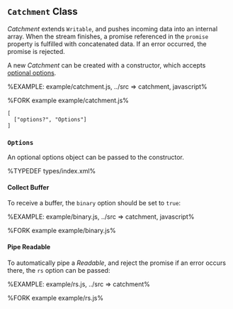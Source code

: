 
## `Catchment` Class

_Catchment_ extends `Writable`, and pushes incoming data into an internal array. When the stream finishes, a promise referenced in the `promise` property is fulfilled with concatenated data. If an error occurred, the promise is rejected.

A new _Catchment_ can be created with a constructor, which accepts [optional options](#options).

%EXAMPLE: example/catchment.js, ../src => catchment, javascript%

%FORK example example/catchment.js%

```### constructor => Catchment
[
  ["options?", "Options"]
]
```

### `Options`

An optional options object can be passed to the constructor.

%TYPEDEF types/index.xml%

#### Collect Buffer

To receive a buffer, the `binary` option should be set to `true`:

%EXAMPLE: example/binary.js, ../src => catchment, javascript%

%FORK example example/binary.js%

#### Pipe Readable

To automatically pipe a _Readable_, and reject the promise if an error occurs there, the `rs` option can be passed:

%EXAMPLE: example/rs.js, ../src => catchment%

%FORK example example/rs.js%
